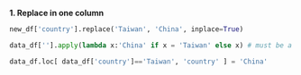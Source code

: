 
**1. Replace in one column**

```python
new_df['country'].replace('Taiwan', 'China', inplace=True)

data_df[''].apply(lambda x:'China' if x = 'Taiwan' else x) # must be a full if...else... pattern

data_df.loc[ data_df['country']=='Taiwan', 'country' ] = 'China'
```
